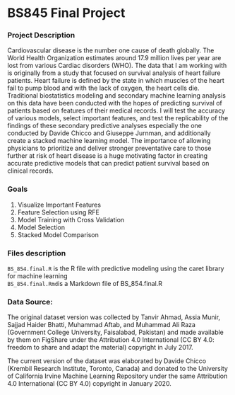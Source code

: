 # BS845 Final Project

### Project Description

Cardiovascular disease is the number one cause of death globally. The World Health Organization estimates around 17.9 million lives per year are lost from various Cardiac disorders (WHO). The data that I am working with is originally from a study that focused on survival analysis of heart failure patients. Heart failure is defined by the state in which muscles of the heart fail to pump blood and with the lack of oxygen, the heart cells die. Traditional biostatistics modeling and secondary machine learning analysis on this data have been conducted with the hopes of predicting survival of patients based on features of their medical records. I will test the accuracy of various models, select important features, and test the replicability of the findings of these secondary predictive analyses especially the one conducted by Davide Chicco and Giuseppe Jurnman, and additionally create a stacked machine learning model. The importance of allowing physicians to prioritize and deliver stronger preventative care to those further at risk of heart disease is a huge motivating factor in creating accurate predictive models that can predict patient survival based on clinical records.


### Goals
1. Visualize Important Features 
2. Feature Selection using RFE
3. Model Training with Cross Validation
4. Model Selection 
5. Stacked Model Comparison

### Files description
`BS_854.final.R` is the R file with predictive modeling using the caret library for machine learning <br>
`BS_854.final.Rmd`is a Markdown file of BS_854.final.R 

### Data Source:

The original dataset version was collected by Tanvir Ahmad, Assia Munir, Sajjad Haider Bhatti, Muhammad Aftab, and Muhammad Ali Raza (Government College University, Faisalabad, Pakistan) and made available by them on FigShare under the Attribution 4.0 International (CC BY 4.0: freedom to share and adapt the material) copyright in July 2017.

The current version of the dataset was elaborated by Davide Chicco (Krembil Research Institute, Toronto, Canada) and donated to the University of California Irvine Machine Learning Repository under the same Attribution 4.0 International (CC BY 4.0) copyright in January 2020.
